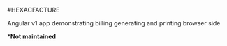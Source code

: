 #HEXACFACTURE

Angular v1 app demonstrating billing generating and printing browser side  
  
  
***Not maintained**
